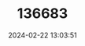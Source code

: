 ---
title: "136683"
category: "Habromys delicatulus"
draft: false
date: 2024-02-22 13:03:51
languages:
  English: ["Delicate Deer Mouse"]
---
